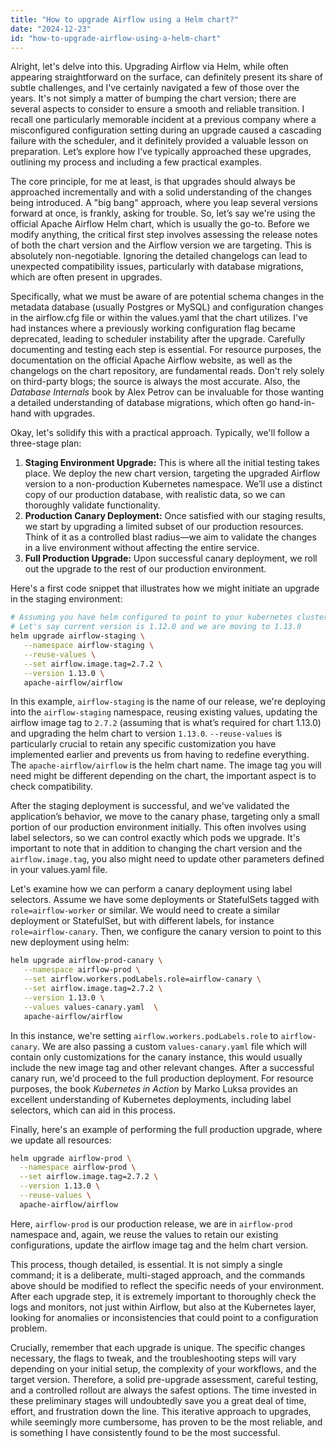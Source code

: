 ```yaml
---
title: "How to upgrade Airflow using a Helm chart?"
date: "2024-12-23"
id: "how-to-upgrade-airflow-using-a-helm-chart"
---
```


Alright, let's delve into this. Upgrading Airflow via Helm, while often appearing straightforward on the surface, can definitely present its share of subtle challenges, and I've certainly navigated a few of those over the years. It's not simply a matter of bumping the chart version; there are several aspects to consider to ensure a smooth and reliable transition. I recall one particularly memorable incident at a previous company where a misconfigured configuration setting during an upgrade caused a cascading failure with the scheduler, and it definitely provided a valuable lesson on preparation. Let’s explore how I’ve typically approached these upgrades, outlining my process and including a few practical examples.

The core principle, for me at least, is that upgrades should always be approached incrementally and with a solid understanding of the changes being introduced. A "big bang" approach, where you leap several versions forward at once, is frankly, asking for trouble. So, let’s say we're using the official Apache Airflow Helm chart, which is usually the go-to. Before we modify anything, the critical first step involves assessing the release notes of both the chart version and the Airflow version we are targeting. This is absolutely non-negotiable. Ignoring the detailed changelogs can lead to unexpected compatibility issues, particularly with database migrations, which are often present in upgrades.

Specifically, what we must be aware of are potential schema changes in the metadata database (usually Postgres or MySQL) and configuration changes in the airflow.cfg file or within the values.yaml that the chart utilizes. I've had instances where a previously working configuration flag became deprecated, leading to scheduler instability after the upgrade. Carefully documenting and testing each step is essential. For resource purposes, the documentation on the official Apache Airflow website, as well as the changelogs on the chart repository, are fundamental reads. Don't rely solely on third-party blogs; the source is always the most accurate. Also, the *Database Internals* book by Alex Petrov can be invaluable for those wanting a detailed understanding of database migrations, which often go hand-in-hand with upgrades.

Okay, let's solidify this with a practical approach. Typically, we'll follow a three-stage plan:

1.  **Staging Environment Upgrade:** This is where all the initial testing takes place. We deploy the new chart version, targeting the upgraded Airflow version to a non-production Kubernetes namespace. We’ll use a distinct copy of our production database, with realistic data, so we can thoroughly validate functionality.
2.  **Production Canary Deployment:** Once satisfied with our staging results, we start by upgrading a limited subset of our production resources. Think of it as a controlled blast radius—we aim to validate the changes in a live environment without affecting the entire service.
3.  **Full Production Upgrade:** Upon successful canary deployment, we roll out the upgrade to the rest of our production environment.

Here's a first code snippet that illustrates how we might initiate an upgrade in the staging environment:

```bash
# Assuming you have helm configured to point to your kubernetes cluster
# Let's say current version is 1.12.0 and we are moving to 1.13.0
helm upgrade airflow-staging \
   --namespace airflow-staging \
   --reuse-values \
   --set airflow.image.tag=2.7.2 \
   --version 1.13.0 \
   apache-airflow/airflow
```

In this example, `airflow-staging` is the name of our release, we're deploying into the `airflow-staging` namespace, reusing existing values, updating the airflow image tag to `2.7.2` (assuming that is what’s required for chart 1.13.0) and upgrading the helm chart to version `1.13.0`. `--reuse-values` is particularly crucial to retain any specific customization you have implemented earlier and prevents us from having to redefine everything. The `apache-airflow/airflow` is the helm chart name. The image tag you will need might be different depending on the chart, the important aspect is to check compatibility.

After the staging deployment is successful, and we've validated the application’s behavior, we move to the canary phase, targeting only a small portion of our production environment initially. This often involves using label selectors, so we can control exactly which pods we upgrade. It's important to note that in addition to changing the chart version and the `airflow.image.tag`, you also might need to update other parameters defined in your values.yaml file.

Let's examine how we can perform a canary deployment using label selectors. Assume we have some deployments or StatefulSets tagged with `role=airflow-worker` or similar. We would need to create a similar deployment or StatefulSet, but with different labels, for instance `role=airflow-canary`. Then, we configure the canary version to point to this new deployment using helm:

```bash
helm upgrade airflow-prod-canary \
   --namespace airflow-prod \
   --set airflow.workers.podLabels.role=airflow-canary \
   --set airflow.image.tag=2.7.2 \
   --version 1.13.0 \
   --values values-canary.yaml  \
   apache-airflow/airflow
```

In this instance, we're setting `airflow.workers.podLabels.role` to `airflow-canary`. We are also passing a custom `values-canary.yaml` file which will contain only customizations for the canary instance, this would usually include the new image tag and other relevant changes. After a successful canary run, we'd proceed to the full production deployment. For resource purposes, the book *Kubernetes in Action* by Marko Luksa provides an excellent understanding of Kubernetes deployments, including label selectors, which can aid in this process.

Finally, here's an example of performing the full production upgrade, where we update all resources:

```bash
helm upgrade airflow-prod \
  --namespace airflow-prod \
  --set airflow.image.tag=2.7.2 \
  --version 1.13.0 \
  --reuse-values \
  apache-airflow/airflow
```

Here, `airflow-prod` is our production release, we are in `airflow-prod` namespace and, again, we reuse the values to retain our existing configurations, update the airflow image tag and the helm chart version.

This process, though detailed, is essential. It is not simply a single command; it is a deliberate, multi-staged approach, and the commands above should be modified to reflect the specific needs of your environment. After each upgrade step, it is extremely important to thoroughly check the logs and monitors, not just within Airflow, but also at the Kubernetes layer, looking for anomalies or inconsistencies that could point to a configuration problem.

Crucially, remember that each upgrade is unique. The specific changes necessary, the flags to tweak, and the troubleshooting steps will vary depending on your initial setup, the complexity of your workflows, and the target version. Therefore, a solid pre-upgrade assessment, careful testing, and a controlled rollout are always the safest options. The time invested in these preliminary stages will undoubtedly save you a great deal of time, effort, and frustration down the line. This iterative approach to upgrades, while seemingly more cumbersome, has proven to be the most reliable, and is something I have consistently found to be the most successful.
